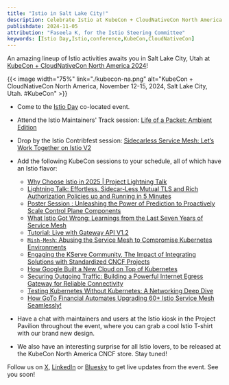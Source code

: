 ```yaml
---
title: "Istio in Salt Lake City!"
description: Celebrate Istio at KubeCon + CloudNativeCon North America 2024.
publishdate: 2024-11-05
attribution: "Faseela K, for the Istio Steering Committee"
keywords: [Istio Day,Istio,conference,KubeCon,CloudNativeCon]
---
```


An amazing lineup of Istio activities awaits you in Salt Lake City, Utah at [KubeCon + CloudNativeCon North America 2024](https://events.linuxfoundation.org/kubecon-cloudnativecon-north-america/)!

{{< image width="75%"
    link="./kubecon-na.png"
    alt="KubeCon + CloudNativeCon North America, November 12-15, 2024, Salt Lake City, Utah. #KubeCon"
    >}}

- Come to the [Istio Day](https://events.linuxfoundation.org/kubecon-cloudnativecon-north-america/co-located-events/istio-day/) co-located event.
- Attend the Istio Maintainers' Track session: [Life of a Packet: Ambient Edition](https://sched.co/1hovw)
- Drop by the Istio Contribfest session: [Sidecarless Service Mesh: Let’s Work Together on Istio V2](https://sched.co/1hoyI)

- Add the following KubeCon sessions to your schedule, all of which have an Istio flavor:
  - [Why Choose Istio in 2025 | Project Lightning Talk](https://sched.co/1iW9Q)
  - [Lightning Talk: Effortless, Sidecar-Less Mutual TLS and Rich Authorization Policies up and Running in 5 Minutes](https://sched.co/1i7k0)
  - [Poster Session : Unleashing the Power of Prediction to Proactively Scale Control Plane Components](https://sched.co/1i7mr)
  - [What Istio Got Wrong: Learnings from the Last Seven Years of Service Mesh](https://sched.co/1i7nP)
  - [Tutorial: Live with Gateway API V1.2](https://sched.co/1i7np)
  - [`Mish-Mesh`: Abusing the Service Mesh to Compromise Kubernetes Environments](https://sched.co/1i7ow)
  - [Engaging the KServe Community, The Impact of Integrating Solutions with Standardized CNCF Projects](https://sched.co/1i7r4)
  - [How Google Built a New Cloud on Top of Kubernetes](https://sched.co/1i7pE)
  - [Securing Outgoing Traffic: Building a Powerful Internet Egress Gateway for Reliable Connectivity](https://sched.co/1i7ps)
  - [Testing Kubernetes Without Kubernetes: A Networking Deep Dive](https://sched.co/1i7qh)
  - [How GoTo Financial Automates Upgrading 60+ Istio Service Mesh Seamlessly!](https://sched.co/1i7rH)

- Have a chat with maintainers and users at the Istio kiosk in the Project Pavilion throughout the event, where you can grab a cool Istio T-shirt with our brand new design.
- We also have an interesting surprise for all Istio lovers, to be released at the KubeCon North America CNCF store. Stay tuned!

Follow us on [X](https://x.com/istiomesh), [LinkedIn](https://www.linkedin.com/company/istio/) or [Bluesky](https://bsky.app/profile/istio.io) to get live updates from the event. See you soon!
